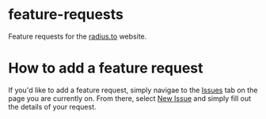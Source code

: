 # feature-requests

Feature requests for the [radius.to](https://www.radius.to/) website.

# How to add a feature request
If you'd like to add a feature request, simply navigae to the [Issues](https://github.com/radiushq/feature-requests/issues) tab on the page you are currently on.  From there, select [New Issue](https://github.com/radiushq/feature-requests/issues/new) and simply fill out the details of your request.

